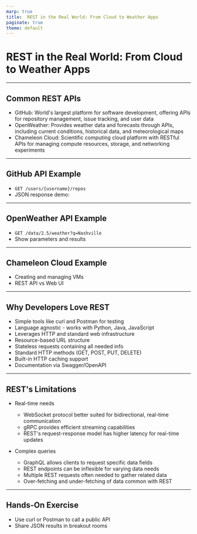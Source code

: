 ```yaml
---
marp: true
title:  REST in the Real World: From Cloud to Weather Apps
paginate: true
theme: default
---
```


  # REST in the Real World: From Cloud to Weather Apps

---

## Common REST APIs

- GitHub: World's largest platform for software development, offering APIs for repository management, issue tracking,
  and user data
- OpenWeather: Provides weather data and forecasts through APIs, including current conditions, historical data, and
  meteorological maps
- Chameleon Cloud: Scientific computing cloud platform with RESTful APIs for managing compute resources, storage, and
  networking experiments

---

## GitHub API Example

- `GET /users/{username}/repos`
- JSON response demo:

---

## OpenWeather API Example
- `GET /data/2.5/weather?q=Nashville`
- Show parameters and results

---

## Chameleon Cloud Example
- Creating and managing VMs
- REST API vs Web UI

---

## Why Developers Love REST

- Simple tools like curl and Postman for testing
- Language agnostic - works with Python, Java, JavaScript
- Leverages HTTP and standard web infrastructure
- Resource-based URL structure
- Stateless requests containing all needed info
- Standard HTTP methods (GET, POST, PUT, DELETE)
- Built-in HTTP caching support
- Documentation via Swagger/OpenAPI

---

## REST's Limitations

- Real-time needs
    - WebSocket protocol better suited for bidirectional, real-time communication
    - gRPC provides efficient streaming capabilities
    - REST's request-response model has higher latency for real-time updates

- Complex queries
    - GraphQL allows clients to request specific data fields
    - REST endpoints can be inflexible for varying data needs
    - Multiple REST requests often needed to gather related data
    - Over-fetching and under-fetching of data common with REST

---

## Hands-On Exercise
- Use curl or Postman to call a public API
- Share JSON results in breakout rooms


